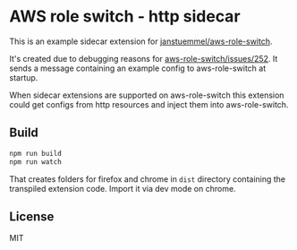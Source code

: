 # AWS role switch - http sidecar

This is an example sidecar extension for [janstuemmel/aws-role-switch](https://github.com/janstuemmel/aws-role-switch). 

It's created due to debugging reasons for [aws-role-switch/issues/252](https://github.com/janstuemmel/aws-role-switch/issues/252). It sends a message containing an example config to aws-role-switch at startup. 

When sidecar extensions are supported on aws-role-switch this extension could get configs from http resources and inject them into aws-role-switch. 

## Build

```sh
npm run build
npm run watch
```

That creates folders for firefox and chrome in `dist` directory containing the transpiled extension code. Import it via dev mode on chrome. 

## License

MIT
